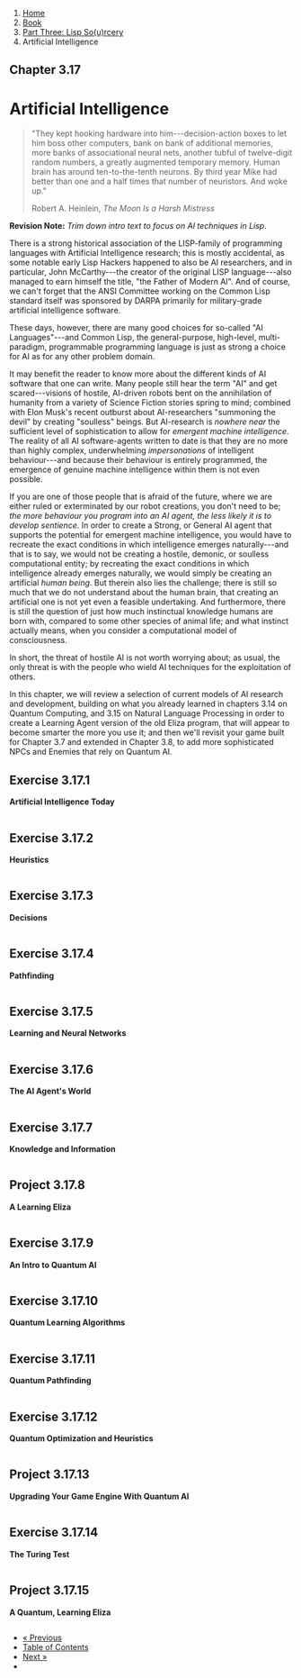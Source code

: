 <ol class="breadcrumb">
  <li><a href="/">Home</a></li>
  <li><a href="/book/">Book</a></li>
  <li><a href="/book/3-00-00-overview/">Part Three: Lisp So(u)rcery</a></li>
  <li class="active">Artificial Intelligence</li>
</ol>

## Chapter 3.17

# Artificial Intelligence

> "They kept hooking hardware into him---decision-action boxes to let him boss other computers, bank on bank of additional memories, more banks of associational neural nets, another tubful of twelve-digit random numbers, a greatly augmented temporary memory. Human brain has around ten-to-the-tenth neurons. By third year Mike had better than one and a half times that number of neuristors. And woke up."
> <footer>Robert A. Heinlein, <em>The Moon Is a Harsh Mistress</em></footer>

**Revision Note:** *Trim down intro text to focus on AI techniques in Lisp*.

There is a strong historical association of the LISP-family of programming languages with Artificial Intelligence research; this is mostly accidental, as some notable early Lisp Hackers happened to also be AI researchers, and in particular, John McCarthy---the creator of the original LISP language---also managed to earn himself the title, "the Father of Modern AI".  And of course, we can't forget that the ANSI Committee working on the Common Lisp standard itself was sponsored by DARPA primarily for military-grade artificial intelligence software.

These days, however, there are many good choices for so-called "AI Languages"---and Common Lisp, the general-purpose, high-level, multi-paradigm, programmable programming language is just as strong a choice for AI as for any other problem domain.

It may benefit the reader to know more about the different kinds of AI software that one can write.  Many people still hear the term "AI" and get scared---visions of hostile, AI-driven robots bent on the annihilation of humanity from a variety of Science Fiction stories spring to mind; combined with Elon Musk's recent outburst about AI-researchers "summoning the devil" by creating "soulless" beings.  But AI-research is *nowhere near* the sufficient level of sophistication to allow for *emergent machine intelligence*.  The reality of all AI software-agents written to date is that they are no more than highly complex, underwhelming *impersonations* of intelligent behaviour---and because their behaviour is entirely programmed, the emergence of genuine machine intelligence within them is not even possible.

If you are one of those people that is afraid of the future, where we are either ruled or exterminated by our robot creations, you don't need to be; *the more behaviour you program into an AI agent, the less likely it is to develop sentience*.  In order to create a Strong, or General AI agent that supports the potential for emergent machine intelligence, you would have to recreate the exact conditions in which intelligence emerges naturally---and that is to say, we would not be creating a hostile, demonic, or soulless computational entity; by recreating the exact conditions in which intelligence already emerges naturally, we would simply be creating an artificial *human being*.  But therein also lies the challenge; there is still so much that we do not understand about the human brain, that creating an artificial one is not yet even a feasible undertaking.  And furthermore, there is still the question of just how much instinctual knowledge humans are born with, compared to some other species of animal life; and what instinct actually means, when you consider a computational model of consciousness.

In short, the threat of hostile AI is not worth worrying about; as usual, the only threat is with the people who wield AI techniques for the exploitation of others.

In this chapter, we will review a selection of current models of AI research and development, building on what you already learned in chapters 3.14 on Quantum Computing, and 3.15 on Natural Language Processing in order to create a Learning Agent version of the old Eliza program, that will appear to become smarter the more you use it; and then we'll revisit your game built for Chapter 3.7 and extended in Chapter 3.8, to add more sophisticated NPCs and Enemies that rely on Quantum AI.

## Exercise 3.17.1

**Artificial Intelligence Today**

```lisp

```

## Exercise 3.17.2

**Heuristics**

```lisp

```

## Exercise 3.17.3

**Decisions**

```lisp

```

## Exercise 3.17.4

**Pathfinding**

```lisp

```

## Exercise 3.17.5

**Learning and Neural Networks**

```lisp

```

## Exercise 3.17.6

**The AI Agent's World**

```lisp

```

## Exercise 3.17.7

**Knowledge and Information**

```lisp

```

## Project 3.17.8

**A Learning Eliza**

```lisp

```

## Exercise 3.17.9

**An Intro to Quantum AI**

```lisp

```

## Exercise 3.17.10

**Quantum Learning Algorithms**

```lisp

```

## Exercise 3.17.11

**Quantum Pathfinding**

```lisp

```

## Exercise 3.17.12

**Quantum Optimization and Heuristics**

```lisp

```

## Project 3.17.13

**Upgrading Your Game Engine With Quantum AI**

```lisp

```

## Exercise 3.17.14

**The Turing Test**

```lisp

```

## Project 3.17.15

**A Quantum, Learning Eliza**

```lisp

```

<ul class="pager">
  <li class="previous"><a href="/book/3-16-00-nlp/">&laquo; Previous</a></li>
  <li><a href="/book/">Table of Contents</a></li>
  <li class="next"><a href="/book/3-18-00-robotics/">Next &raquo;</a><li>
</ul>
